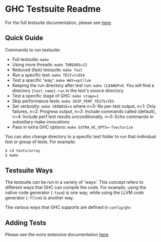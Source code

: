 GHC Testsuite Readme
====================

For the full testsuite documentation, please see [here][1].

## Quick Guide

Commands to run testsuite:

 * Full testsuite: `make`
 * Using more threads: `make THREADS=12`
 * Reduced (fast) testsuite: `make fast`
 * Run a specific test: `make TEST=tc054`
 * Test a specific 'way': `make WAY=optllvm`
 * Keeping the run directory after test run: `make CLEANUP=0`. You will find a
   directory `{test_name}.run` in the test's source directory.
 * Test a specific stage of GHC: `make stage=1`
 * Skip performance tests: `make SKIP_PERF_TESTS=YES`
 * Set verbosity: `make VERBOSE=n`
   where n=0: No per-test output, n=1: Only failures,
         n=2: Progress output, n=3: Include commands called (default),
         n=4: Include perf test results unconditionally,
         n=5: Echo commands in subsidiary make invocations
 * Pass in extra GHC options: `make EXTRA_HC_OPTS=-fvectorize`

You can also change directory to a specific test folder to run that
individual test or group of tests. For example:

``` .sh
$ cd tests/array
$ make
```

## Testsuite Ways

The testsuite can be run in a variety of 'ways'. This concept refers
to different ways that GHC can compile the code. For example, using
the native code generator (`-fasm`) is one way, while using the LLVM
code generator (`-fllvm`) is another way.

The various ways that GHC supports are defined in `config/ghc`

## Adding Tests

Please see the more extensive documentation [here][1].

  [1]: https://gitlab.haskell.org/ghc/ghc/wikis/building/running-tests
